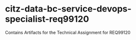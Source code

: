 # citz-data-bc-service-devops-specialist-req99120
Contains Artifacts for the Technical Assignment for REQ99120
